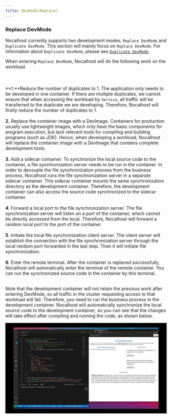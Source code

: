 ```yaml
---
title: DevMode(Replace)
---
```


### Replace DevMode

Nocalhost currently supports two development modes, `Replace DevMode` and `Duplicate DevMode`. This section will mainly focus on `Replace DevMode`. For information about `Duplicate DevMode`, please see [`Duplicate DevMode`](develop-service-dup-en).

When entering `Replace DevMode`, Nocalhost will do the following work on the workload. <br></br><br></br>
**1.**Reduce the number of duplicates to 1. The application only needs to be developed in one container. If there are multiple duplicates, we cannot ensure that when accessing the workload by `Service`, all traffic will be transferred to the duplicate we are developing. Therefore, Nocalhost will firstly reduce the number of duplicates to 1. <br></br>
**2.** Replace the container image with a DevImage. Containers for production usually use lightweight images, which only have the basic components for program execution, but lack relevant tools for compiling and building programs (such as JDK). Hence, when developing a workload, Nocalhost will replace the container image with a DevImage that contains complete development tools. <br></br>
**3.** Add a sidecar container. To synchronize the local source code to the container, a file synchronization server needs to be run in the container. In order to decouple the file synchronization process from the business process, Nocalhost runs the file synchronization server in a separate sidecar container. This sidecar container mounts the same synchronization directory as the development container. Therefore, the development container can also access the source code synchronized to the sidecar container. <br></br>
**4.** Forward a local port to the file synchronization server. The file synchronization server will listen on a port of the container, which cannot be directly accessed from the local. Therefore, Nocalhost will forward a random local port to the port of the container. <br></br>
**5.** Initiate the local file synchronization client server. The client server will establish the connection with the file synchronization server through the local random port forwarded in the last step. Then it will initiate file synchronization. <br></br>
**6.** Enter the remote terminal. After the container is replaced successfully, Nocalhost will automatically enter the terminal of the remote container. You can run the synchronized source code in the container by this terminal. <br></br>

Note that the development container will not retain the previous work after entering DevMode, so all traffic in the cluster requesting access to that workload will fail. Therefore, you need to run the business process in the development container. Nocalhost will automatically synchronize the local source code to the development container, so you can see that the changes will take effect after compiling and running the code, as shown below.

![Coding in VS Code](../../img/opt/code-change2.gif)
